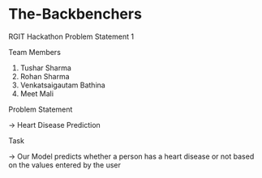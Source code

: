 # The-Backbenchers
RGIT Hackathon Problem Statement 1


Team Members

1) Tushar Sharma
2) Rohan Sharma
3) Venkatsaigautam Bathina
4) Meet Mali

Problem Statement 

-> Heart Disease Prediction

Task

-> Our Model predicts whether a person has a heart disease or not based on the values entered by the user




